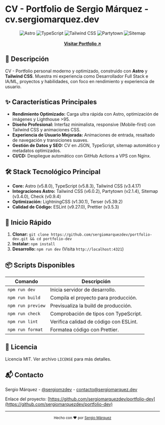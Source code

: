 # CV - Portfolio de Sergio Márquez - cv.sergiomarquez.dev

<div align="center">
  <img src="https://img.shields.io/badge/Astro-5.8.0-orange" alt="Astro">
  <img src="https://img.shields.io/badge/TypeScript-5.8.3-blue" alt="TypeScript">
  <img src="https://img.shields.io/badge/Tailwind_CSS-3.4.17-38B2AC" alt="Tailwind CSS">
  <img src="https://img.shields.io/badge/Partytown-2.1.4-green" alt="Partytown">
  <img src="https://img.shields.io/badge/Sitemap-3.4.0-brightgreen" alt="Sitemap">
  <br>
  <br>
  <strong>
    <a href="https://cv.sergiomarquez.dev" target="_blank">Visitar Portfolio ↗</a>
  </strong>
</div>

## 🎯 Descripción

CV - Portfolio personal moderno y optimizado, construido con **Astro** y **Tailwind CSS**. Muestra mi experiencia como Desarrollador Full Stack e IA/ML, proyectos y habilidades, con foco en rendimiento y experiencia de usuario.

## ✨ Características Principales

- **Rendimiento Optimizado:** Carga ultra rápida con Astro, optimización de imágenes y Lighthouse >95.
- **Diseño Profesional:** Interfaz minimalista, responsive (Mobile-first) con Tailwind CSS y animaciones CSS.
- **Experiencia de Usuario Mejorada:** Animaciones de entrada, resaltado de navegación y transiciones suaves.
- **Gestión de Datos y SEO:** CV en JSON, TypeScript, sitemap automático y metadatos optimizados.
- **CI/CD:** Despliegue automático con GitHub Actions a VPS con Nginx.

## 🛠️ Stack Tecnológico Principal

- **Core:** Astro (v5.8.0), TypeScript (v5.8.3), Tailwind CSS (v3.4.17)
- **Integraciones Astro:** Tailwind CSS (v6.0.2), Partytown (v2.1.4), Sitemap (v3.4.0), Check (v0.9.4)
- **Optimización:** LightningCSS (v1.30.1), Terser (v5.39.2)
- **Calidad de Código:** ESLint (v9.27.0), Prettier (v3.5.3)

## 🚀 Inicio Rápido

1.  **Clonar:** `git clone https://github.com/sergiomarquezdev/portfolio-dev.git && cd portfolio-dev`
2.  **Instalar:** `npm install`
3.  **Desarrollo:** `npm run dev` (Visita `http://localhost:4321`)

## 📦 Scripts Disponibles

| Comando           | Descripción                            |
| ----------------- | -------------------------------------- |
| `npm run dev`     | Inicia servidor de desarrollo.         |
| `npm run build`   | Compila el proyecto para producción.   |
| `npm run preview` | Previsualiza la build de producción.   |
| `npm run check`   | Comprobación de tipos con TypeScript.  |
| `npm run lint`    | Verifica calidad de código con ESLint. |
| `npm run format`  | Formatea código con Prettier.          |

## 📝 Licencia

Licencia MIT. Ver archivo `LICENSE` para más detalles.

## 📬 Contacto

Sergio Márquez - [@sergiomzdev](https://x.com/sergiomzdev) - contacto@sergiomarquez.dev

Enlace del proyecto: [https://github.com/sergiomarquezdev/portfolio-dev](https://github.com/sergiomarquezdev/portfolio-dev)

---

<div align="center">
  <sub>Hecho con ❤️ por <a href="https://sergiomarquez.dev">Sergio Márquez</a></sub>
</div>
